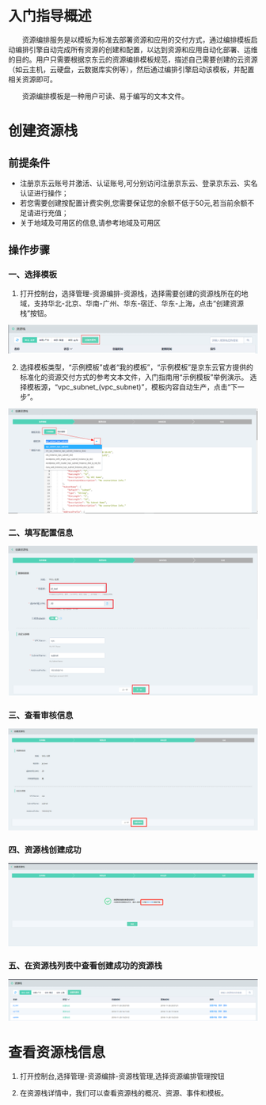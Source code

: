 # 入门指导概述

　　资源编排服务是以模板为标准去部署资源和应用的交付方式，通过编排模板启动编排引擎自动完成所有资源的创建和配置，以达到资源和应用自动化部署、运维的目的。用户只需要根据京东云的资源编排模板规范，描述自己需要创建的云资源（如云主机，云硬盘，云数据库实例等），然后通过编排引擎启动该模板，并配置相关资源即可。

　　资源编排模板是一种用户可读、易于编写的文本文件。
# 创建资源栈

## **前提条件** 

- 注册京东云账号并激活、认证账号,可分别访问注册京东云、登录京东云、实名认证进行操作；
- 若您需要创建按配置计费实例,您需要保证您的余额不低于50元,若当前余额不足请进行充值；
- 关于地域及可用区的信息,请参考地域及可用区

## **操作步骤**

### 一、选择模板

1. 打开控制台，选择管理-资源编排-资源栈，选择需要创建的资源栈所在的地域，支持华北-北京、华南-广州、华东-宿迁、华东-上海，点击“创建资源栈”按钮。

 ![创建资源栈](https://raw.githubusercontent.com/jdclouddocs/cn/resource-orchestration/image/resource/resource001.png)
 
2. 选择模板类型，“示例模板”或者“我的模板”，“示例模板”是京东云官方提供的标准化的资源交付方式的参考文本文件，入门指南用“示例模板”举例演示。
选择模板源，“vpc_subnet_(vpc_subnet)”，模板内容自动生产，点击“下一步”。

![创建资源栈-选择模板](https://raw.githubusercontent.com/jdclouddocs/cn/resource-orchestration/image/resource/resource002.png)

### 二、填写配置信息

![创建资源栈-填写配置信息](https://raw.githubusercontent.com/jdclouddocs/cn/resource-orchestration/image/resource/resource003.png)

### 三、查看审核信息

![创建资源栈-查看审核信息](https://raw.githubusercontent.com/jdclouddocs/cn/resource-orchestration/image/resource/resource004.png)

### 四、资源栈创建成功

![创建资源栈-资源栈创建成功](https://raw.githubusercontent.com/jdclouddocs/cn/resource-orchestration/image/resource/resource005.png)
### 五、在资源栈列表中查看创建成功的资源栈

![资源栈列表](https://raw.githubusercontent.com/jdclouddocs/cn/resource-orchestration/image/resource/resource006.png)

# 查看资源栈信息

1. 打开控制台,选择管理-资源编排-资源栈管理,选择资源编排管理按钮

2. 在资源栈详情中，我们可以查看资源栈的概况、资源、事件和模板。
